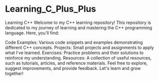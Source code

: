 # Learning_C_Plus_Plus
Learning C++
Welcome to my C++ learning repository! This repository is dedicated to my journey of learning and mastering the C++ programming language. Here, you'll find:

Code Examples: Various code snippets and examples demonstrating different C++ concepts.
Projects: Small projects and assignments to apply what I've learned.
Exercises: Practice problems and their solutions to reinforce my understanding.
Resources: A collection of useful resources, such as tutorials, articles, and reference materials.
Feel free to explore, suggest improvements, and provide feedback. Let's learn and grow together!


